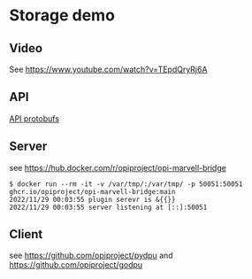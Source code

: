 # Storage demo

## Video

See <https://www.youtube.com/watch?v=TEpdQryRj6A>

## API

[API protobufs](https://github.com/opiproject/opi-api/tree/main/storage)

## Server

see <https://hub.docker.com/r/opiproject/opi-marvell-bridge>

```Shell
$ docker run --rm -it -v /var/tmp/:/var/tmp/ -p 50051:50051 ghcr.io/opiproject/opi-marvell-bridge:main
2022/11/29 00:03:55 plugin serevr is &{{}}
2022/11/29 00:03:55 server listening at [::]:50051
```

## Client

see <https://github.com/opiproject/pydpu> and <https://github.com/opiproject/godpu>
